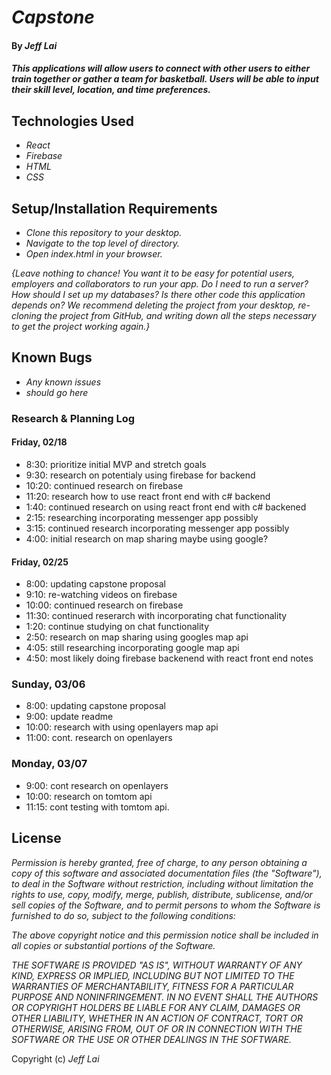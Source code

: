 # _Capstone_

#### By _**Jeff Lai**_

#### _This applications will allow users to connect with other users to either train together or gather a team for basketball. Users will be able to input their skill level, location, and time preferences._

## Technologies Used

* _React_
* _Firebase_
* _HTML_
* _CSS_


## Setup/Installation Requirements

* _Clone this repository to your desktop._
* _Navigate to the top level of directory._
* _Open index.html in your browser._

_{Leave nothing to chance! You want it to be easy for potential users, employers and collaborators to run your app. Do I need to run a server? How should I set up my databases? Is there other code this application depends on? We recommend deleting the project from your desktop, re-cloning the project from GitHub, and writing down all the steps necessary to get the project working again.}_

## Known Bugs

* _Any known issues_
* _should go here_


### Research & Planning Log
#### Friday, 02/18
* 8:30: prioritize initial MVP and stretch goals
* 9:30: research on potentialy using firebase for backend
* 10:20: continued research on firebase
* 11:20: research how to use react front end with c# backend
* 1:40: continued research on using react front end with c# backened
* 2:15: researching incorporating messenger app possibly
* 3:15: continued research incorporating messenger app possibly
* 4:00: initial research on map sharing maybe using google?

#### Friday, 02/25
* 8:00: updating capstone proposal
* 9:10: re-watching videos on firebase
* 10:00: continued research on firebase
* 11:30: continued reserarch with incorporating chat functionality
* 1:20: continue studying on chat functionality
* 2:50: research on map sharing using googles map api
* 4:05: still researching incorporating google map api
* 4:50: most likely doing firebase backenend with react front end notes

### Sunday, 03/06
* 8:00: updating capstone proposal
* 9:00: update readme
* 10:00: research with using openlayers map api
* 11:00: cont. research on openlayers

### Monday, 03/07
* 9:00: cont research on openlayers
* 10:00: research on tomtom api
* 11:15: cont testing with tomtom api.

## License

_Permission is hereby granted, free of charge, to any person obtaining a copy
of this software and associated documentation files (the "Software"), to deal
in the Software without restriction, including without limitation the rights
to use, copy, modify, merge, publish, distribute, sublicense, and/or sell
copies of the Software, and to permit persons to whom the Software is
furnished to do so, subject to the following conditions:_

_The above copyright notice and this permission notice shall be included in all
copies or substantial portions of the Software._

_THE SOFTWARE IS PROVIDED "AS IS", WITHOUT WARRANTY OF ANY KIND, EXPRESS OR
IMPLIED, INCLUDING BUT NOT LIMITED TO THE WARRANTIES OF MERCHANTABILITY,
FITNESS FOR A PARTICULAR PURPOSE AND NONINFRINGEMENT. IN NO EVENT SHALL THE
AUTHORS OR COPYRIGHT HOLDERS BE LIABLE FOR ANY CLAIM, DAMAGES OR OTHER
LIABILITY, WHETHER IN AN ACTION OF CONTRACT, TORT OR OTHERWISE, ARISING FROM,
OUT OF OR IN CONNECTION WITH THE SOFTWARE OR THE USE OR OTHER DEALINGS IN THE
SOFTWARE._


Copyright (c) _Jeff Lai_